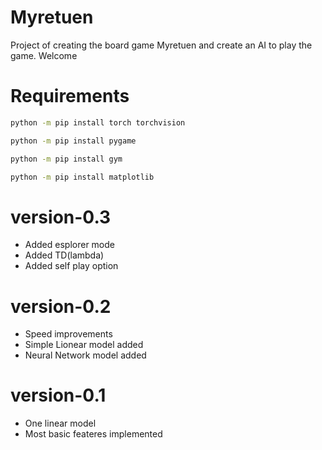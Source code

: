 # Myretuen

Project of creating the board game Myretuen and create an AI to play the game.
Welcome

# Requirements

```bash
python -m pip install torch torchvision
```

```bash
python -m pip install pygame
```

```bash
python -m pip install gym
```

```bash
python -m pip install matplotlib
```

# version-0.3

- Added esplorer mode
- Added TD(lambda)
- Added self play option

# version-0.2

- Speed improvements
- Simple Lionear model added
- Neural Network model added

# version-0.1

- One linear model
- Most basic feateres implemented
